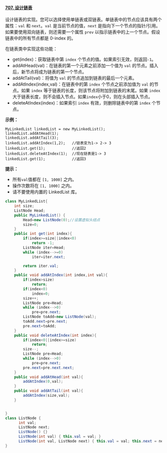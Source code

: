 #### [707. 设计链表](https://leetcode-cn.com/problems/design-linked-list/)



设计链表的实现。您可以选择使用单链表或双链表。单链表中的节点应该具有两个属性：`val` 和 `next`。`val` 是当前节点的值，`next` 是指向下一个节点的指针/引用。如果要使用双向链表，则还需要一个属性 `prev` 以指示链表中的上一个节点。假设链表中的所有节点都是 0-index 的。

在链表类中实现这些功能：

- get(index)：获取链表中第 `index` 个节点的值。如果索引无效，则返回`-1`。
- addAtHead(val)：在链表的第一个元素之前添加一个值为 `val` 的节点。插入后，新节点将成为链表的第一个节点。
- addAtTail(val)：将值为 `val` 的节点追加到链表的最后一个元素。
- addAtIndex(index,val)：在链表中的第 `index` 个节点之前添加值为 `val` 的节点。如果 `index` 等于链表的长度，则该节点将附加到链表的末尾。如果 `index` 大于链表长度，则不会插入节点。如果`index`小于0，则在头部插入节点。
- deleteAtIndex(index)：如果索引 `index` 有效，则删除链表中的第 `index` 个节点。

 

**示例：**

```
MyLinkedList linkedList = new MyLinkedList();
linkedList.addAtHead(1);
linkedList.addAtTail(3);
linkedList.addAtIndex(1,2);   //链表变为1-> 2-> 3
linkedList.get(1);            //返回2
linkedList.deleteAtIndex(1);  //现在链表是1-> 3
linkedList.get(1);            //返回3
```

 

**提示：**

- 所有`val`值都在 `[1, 1000]` 之内。
- 操作次数将在 `[1, 1000]` 之内。
- 请不要使用内置的 LinkedList 库。

```java
class MyLinkedList{
    int size;
    ListNode Head;
    public MyLinkedList() {
        Head=new ListNode(0);//设置虚拟头结点
        size=0;
    }
    public int get(int index){
        if(index>=size||index<0)
            return -1;
        ListNode iter=Head;
        while (index-->=0)
            iter=iter.next;

        return iter.val;
    }
    public void addAtIndex(int index,int val){
        if(index>size)
            return;
        if(index<0)
            index=0;
        size++;
        ListNode pre=Head;
        while (index-->0)
            pre=pre.next;
        ListNode toAdd=new ListNode(val);
        toAdd.next=pre.next;
        pre.next=toAdd;
    }
    public void deleteAtIndex(int index){
        if(index<0||index>=size)
            return;
        size--;
        ListNode pre=Head;
        while (index-->0)
            pre=pre.next;
        pre.next=pre.next.next;
    }
    public void addAtHead(int val){
        addAtIndex(0,val);
    }
    public void addAtTail(int val){
        addAtIndex(size,val);
    }


}
class ListNode {
      int val;
      ListNode next;
      ListNode() {}
      ListNode(int val) { this.val = val; }
      ListNode(int val, ListNode next) { this.val = val; this.next = next; }
}
```


